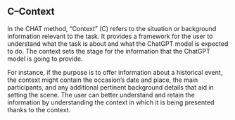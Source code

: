 ## C–Context

In the CHAT method, “Context” (C) refers to the situation or background information relevant to the task. It provides a framework for the user to understand what the task is about and what the ChatGPT model is expected to do. The context sets the stage for the information that the ChatGPT model is going to provide.

For instance, if the purpose is to offer information about a historical event, the context might contain the occasion’s date and place, the main participants, and any additional pertinent background details that aid in setting the scene. The user can better understand and retain the information by understanding the context in which it is being presented thanks to the context.